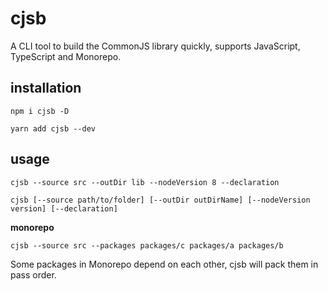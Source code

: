 # cjsb

A CLI tool to build the CommonJS library quickly, supports JavaScript, TypeScript and Monorepo.

## installation

```shell
npm i cjsb -D
```

```shell
yarn add cjsb --dev
```

## usage

```shell
cjsb --source src --outDir lib --nodeVersion 8 --declaration

cjsb [--source path/to/folder] [--outDir outDirName] [--nodeVersion version] [--declaration]
```

**monorepo**

```shell
cjsb --source src --packages packages/c packages/a packages/b
```

Some packages in Monorepo depend on each other, cjsb will pack them in pass order.

